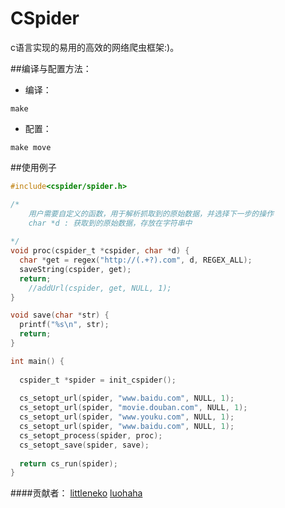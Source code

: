# CSpider


c语言实现的易用的高效的网络爬虫框架:)。

##编译与配置方法：
* 编译：  
```
make
```
* 配置：  
```
make move
```

##使用例子
```c
#include<cspider/spider.h>

/*
	用户需要自定义的函数，用于解析抓取到的原始数据，并选择下一步的操作
	char *d : 获取到的原始数据，存放在字符串中
	
*/
void proc(cspider_t *cspider, char *d) {
  char *get = regex("http://(.+?).com", d, REGEX_ALL);
  saveString(cspider, get);
  return;
    //addUrl(cspider, get, NULL, 1);
}

void save(char *str) {
  printf("%s\n", str);
  return;
}

int main() {
  
  cspider_t *spider = init_cspider();
  
  cs_setopt_url(spider, "www.baidu.com", NULL, 1);
  cs_setopt_url(spider, "movie.douban.com", NULL, 1);
  cs_setopt_url(spider, "www.youku.com", NULL, 1);
  cs_setopt_url(spider, "www.baidu.com", NULL, 1);
  cs_setopt_process(spider, proc);
  cs_setopt_save(spider, save);
  
  return cs_run(spider);
}
```

####贡献者：
[littleneko](https://github.com/littleneko)
[luohaha](https://github.com/luohaha)       
